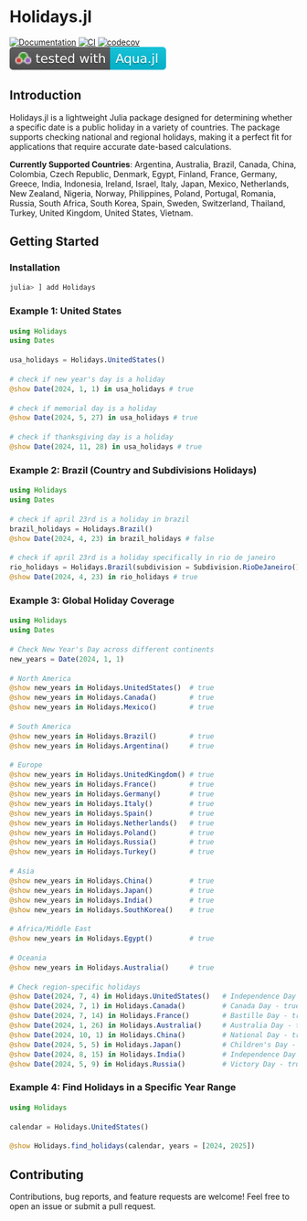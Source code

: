 # Holidays.jl

[![Documentation](https://img.shields.io/badge/docs-dev-blue.svg)](https://raphasampaio.github.io/Holidays.jl/dev)
[![CI](https://github.com/raphasampaio/Holidays.jl/actions/workflows/CI.yml/badge.svg)](https://github.com/raphasampaio/Holidays.jl/actions/workflows/CI.yml)
[![codecov](https://codecov.io/gh/raphasampaio/Holidays.jl/graph/badge.svg?token=bM7aXQsSOZ)](https://codecov.io/gh/raphasampaio/Holidays.jl)
[![Aqua](https://raw.githubusercontent.com/JuliaTesting/Aqua.jl/master/badge.svg)](https://github.com/JuliaTesting/Aqua.jl)

## Introduction

Holidays.jl is a lightweight Julia package designed for determining whether a specific date is a public holiday in a variety of countries. The package supports checking national and regional holidays, making it a perfect fit for applications that require accurate date-based calculations.

**Currently Supported Countries**: Argentina, Australia, Brazil, Canada, China, Colombia, Czech Republic, Denmark, Egypt, Finland, France, Germany, Greece, India, Indonesia, Ireland, Israel, Italy, Japan, Mexico, Netherlands, New Zealand, Nigeria, Norway, Philippines, Poland, Portugal, Romania, Russia, South Africa, South Korea, Spain, Sweden, Switzerland, Thailand, Turkey, United Kingdom, United States, Vietnam.

## Getting Started

### Installation

```julia
julia> ] add Holidays
```

### Example 1: United States

```julia
using Holidays
using Dates

usa_holidays = Holidays.UnitedStates()

# check if new year's day is a holiday
@show Date(2024, 1, 1) in usa_holidays # true

# check if memorial day is a holiday
@show Date(2024, 5, 27) in usa_holidays # true

# check if thanksgiving day is a holiday
@show Date(2024, 11, 28) in usa_holidays # true
```

### Example 2: Brazil (Country and Subdivisions Holidays)

```julia
using Holidays
using Dates

# check if april 23rd is a holiday in brazil
brazil_holidays = Holidays.Brazil()
@show Date(2024, 4, 23) in brazil_holidays # false

# check if april 23rd is a holiday specifically in rio de janeiro
rio_holidays = Holidays.Brazil(subdivision = Subdivision.RioDeJaneiro())
@show Date(2024, 4, 23) in rio_holidays # true
```

### Example 3: Global Holiday Coverage

```julia
using Holidays
using Dates

# Check New Year's Day across different continents
new_years = Date(2024, 1, 1)

# North America
@show new_years in Holidays.UnitedStates()  # true
@show new_years in Holidays.Canada()        # true
@show new_years in Holidays.Mexico()        # true

# South America  
@show new_years in Holidays.Brazil()        # true
@show new_years in Holidays.Argentina()     # true

# Europe
@show new_years in Holidays.UnitedKingdom() # true
@show new_years in Holidays.France()        # true
@show new_years in Holidays.Germany()       # true
@show new_years in Holidays.Italy()         # true
@show new_years in Holidays.Spain()         # true
@show new_years in Holidays.Netherlands()   # true
@show new_years in Holidays.Poland()        # true
@show new_years in Holidays.Russia()        # true
@show new_years in Holidays.Turkey()        # true

# Asia
@show new_years in Holidays.China()         # true
@show new_years in Holidays.Japan()         # true
@show new_years in Holidays.India()         # true
@show new_years in Holidays.SouthKorea()    # true

# Africa/Middle East
@show new_years in Holidays.Egypt()         # true

# Oceania
@show new_years in Holidays.Australia()     # true

# Check region-specific holidays
@show Date(2024, 7, 4) in Holidays.UnitedStates()   # Independence Day - true
@show Date(2024, 7, 1) in Holidays.Canada()         # Canada Day - true
@show Date(2024, 7, 14) in Holidays.France()        # Bastille Day - true
@show Date(2024, 1, 26) in Holidays.Australia()     # Australia Day - true
@show Date(2024, 10, 1) in Holidays.China()         # National Day - true
@show Date(2024, 5, 5) in Holidays.Japan()          # Children's Day - true
@show Date(2024, 8, 15) in Holidays.India()         # Independence Day - true
@show Date(2024, 5, 9) in Holidays.Russia()         # Victory Day - true
```

### Example 4: Find Holidays in a Specific Year Range

```julia
using Holidays

calendar = Holidays.UnitedStates()

@show Holidays.find_holidays(calendar, years = [2024, 2025])
```

## Contributing

Contributions, bug reports, and feature requests are welcome! Feel free to open an issue or submit a pull request.